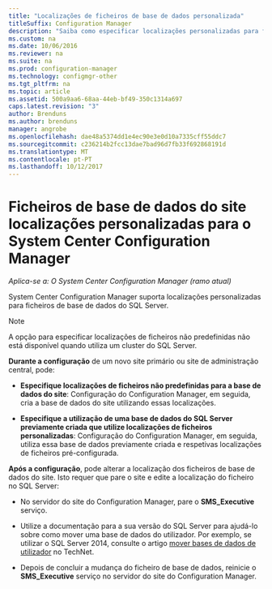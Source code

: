 ```yaml
---
title: "Localizações de ficheiros de base de dados personalizada"
titleSuffix: Configuration Manager
description: "Saiba como especificar localizações personalizadas para ficheiros de base de dados do SQL Server."
ms.custom: na
ms.date: 10/06/2016
ms.reviewer: na
ms.suite: na
ms.prod: configuration-manager
ms.technology: configmgr-other
ms.tgt_pltfrm: na
ms.topic: article
ms.assetid: 500a9aa6-68aa-44eb-bf49-350c1314a697
caps.latest.revision: "3"
author: Brenduns
ms.author: brenduns
manager: angrobe
ms.openlocfilehash: dae48a5374dd1e4ec90e3e0d10a7335cff55ddc7
ms.sourcegitcommit: c236214b2fcc13dae7bad96d7fb33f692868191d
ms.translationtype: MT
ms.contentlocale: pt-PT
ms.lasthandoff: 10/12/2017
---
```

# <a name="custom-locations-for-system-center-configuration-manager-site-database-files"></a>Ficheiros de base de dados do site localizações personalizadas para o System Center Configuration Manager

*Aplica-se a: O System Center Configuration Manager (ramo atual)*

 System Center Configuration Manager suporta localizações personalizadas para ficheiros de base de dados do SQL Server.  

> [!NOTE]  
>  A opção para especificar localizações de ficheiros não predefinidas não está disponível quando utiliza um cluster do SQL Server.  

 **Durante a configuração** de um novo site primário ou site de administração central, pode:  

-   **Especifique localizações de ficheiros não predefinidas para a base de dados do site**: Configuração do Configuration Manager, em seguida, cria a base de dados do site utilizando essas localizações.  

-   **Especifique a utilização de uma base de dados do SQL Server previamente criada que utilize localizações de ficheiros personalizadas**:  Configuração do Configuration Manager, em seguida, utiliza essa base de dados previamente criada e respetivas localizações de ficheiros pré-configurada.  

**Após a configuração**, pode alterar a localização dos ficheiros de base de dados do site. Isto requer que pare o site e edite a localização do ficheiro no SQL Server:  

-   No servidor do site do Configuration Manager, pare o **SMS_Executive** serviço.  

-   Utilize a documentação para a sua versão do SQL Server para ajudá-lo sobre como mover uma base de dados do utilizador. Por exemplo, se utilizar o SQL Server 2014, consulte o artigo [mover bases de dados de utilizador](https://technet.microsoft.com/library/ms345483\(v=sql.120\).aspx) no TechNet.  

-   Depois de concluir a mudança do ficheiro de base de dados, reinicie o **SMS_Executive** serviço no servidor do site do Configuration Manager.  
